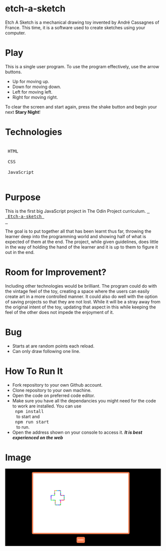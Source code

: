 # etch-a-sketch
Etch A Sketch is a mechanical drawing toy invented by André Cassagnes of France. This time, it is a software used to create sketches using your computer.

# Play
This is a single user program.
To use the program effectively, use the arrow buttons.
* Up for moving up.
* Down for moving down.
* Left for moving left.
* Right for moving right.

To clear the screen and start again, press the shake button and begin your next **Stary Night**!

# Technologies
<kbd> <br> HTML <br> </kbd>
<kbd> <br> CSS <br> </kbd>
<kbd> <br> JavaScript <br> </kbd>

# Purpose
This is the first big JavaScript project in The Odin Project curriculum. [<kbd> <br> Etch-a-sketch <br> </kbd>](https://www.theodinproject.com/lessons/foundations-etch-a-sketch )

The goal is to put together all that has been learnt thus far, throwing the learner deep into the programming world and showing half of what is expected of them at the end. The project, while given guidelines, does little in the way of holding the hand of the learner and it is up to them to figure it out in the end.

# Room for Improvement?
Including other technologies would be brilliant. The program could do with the vintage feel of the toy, creating a space where the users can easily create art in a more controlled manner. 
It could also do well with the option of saving projects so that they are not lost. While it will be a stray away from the original intent of the toy, updating that aspect in this while keeping the feel of the other does not impede the enjoyment of it.

# Bug
* Starts at are random points each reload.
* Can only draw following one line.

# How To Run It
* Fork repository to your own Github account.
* Clone repository to your own machine.
* Open the code on preferred code editor.
* Make sure you have all the dependancies you might need for the code to work are installed. You can use <kbd> <br> npm install <br> </kbd> to start and <kbd> <br> npm run start <br> </kbd> to run.
* Open the address shown on your console to access it.
**_It is best experienced on the web_**

# Image
<img src="/images/Screenshot 2024-04-04 155527.png" alt="Screenshot of etch-a-sketch" title="Etch a Sketch">
